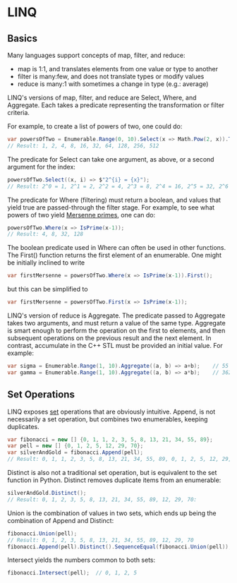 # LINQ

## Basics
Many languages support concepts of map, filter, and reduce:
* map is 1:1, and translates elements from one value or type to another
* filter is many:few, and does not translate types or modify values
* reduce is many:1 with sometimes a change in type (e.g.: average)

LINQ's versions of map, filter, and reduce are Select, Where, and Aggregate.  Each takes a predicate representing the transformation or filter criteria.

For example, to create a list of powers of two, one could do:
```csharp
var powersOfTwo = Enumerable.Range(0, 10).Select(x => Math.Pow(2, x)).ToList();
// Result: 1, 2, 4, 8, 16, 32, 64, 128, 256, 512
```

The predicate for Select can take one argument, as above, or a second argument for the index:
```csharp
powersOfTwo.Select((x, i) => $"2^{i} = {x}");
// Result: 2^0 = 1, 2^1 = 2, 2^2 = 4, 2^3 = 8, 2^4 = 16, 2^5 = 32, 2^6 = 64, 2^7 = 128, 2^8 = 256, 2^9 = 512
```

The predicate for Where (filtering) must return a boolean, and values that yield true are passed-through the filter stage.  For example, to see what powers of two yield [Mersenne primes](https://en.wikipedia.org/wiki/Mersenne_prime), one can do:
```csharp
powersOfTwo.Where(x => IsPrime(x-1));
// Result: 4, 8, 32, 128
```

The boolean predicate used in Where can often be used in other functions.  The First() function returns the first element of an enumerable.  One might be initially inclined to write
```csharp
var firstMersenne = powersOfTwo.Where(x => IsPrime(x-1)).First();
```
but this can be simplified to
```csharp
var firstMersenne = powersOfTwo.First(x => IsPrime(x-1));
```

LINQ's version of reduce is Aggregate.  The predicate passed to Aggregate takes two arguments, and must return a value of the same type.  Aggregate is smart enough to perform the operation on the first to elements, and then subsequent operations on the previous result and the next element.  In contrast, accumulate in the C++ STL must be provided an initial value.  For example:
```csharp
var sigma = Enumerable.Range(1, 10).Aggregate((a, b) => a+b);    // 55
var gamma = Enumerable.Range(1, 10).Aggregate((a, b) => a*b);    // 3628800
```

## Set Operations
LINQ exposes [set](https://en.wikipedia.org/wiki/Set_theory) operations that are obviously intuitive.
Append, is not necessarily a set operation, but combines two enumerables, keeping duplicates.
```csharp
var fibonacci = new [] {0, 1, 1, 2, 3, 5, 8, 13, 21, 34, 55, 89};
var pell = new [] {0, 1, 2, 5, 12, 29, 70};
var silverAndGold = fibonacci.Append(pell);
// Result: 0, 1, 1, 2, 3, 5, 8, 13, 21, 34, 55, 89, 0, 1, 2, 5, 12, 29, 70
```

Distinct is also not a traditional set operation, but is equivalent to the set function in Python.  Distinct removes duplicate items from an enumerable:
```csharp
silverAndGold.Distinct();
// Result: 0, 1, 2, 3, 5, 8, 13, 21, 34, 55, 89, 12, 29, 70: 
```

Union is the combination of values in two sets, which ends up being the combination of Append and Distinct:
```csharp
fibonacci.Union(pell);
// Result: 0, 1, 2, 3, 5, 8, 13, 21, 34, 55, 89, 12, 29, 70
fibonacci.Append(pell).Distinct().SequenceEqual(fibonacci.Union(pell)); // true
```

Intersect yields the numbers common to both sets:
```csharp
fibonacci.Intersect(pell);  // 0, 1, 2, 5
```
